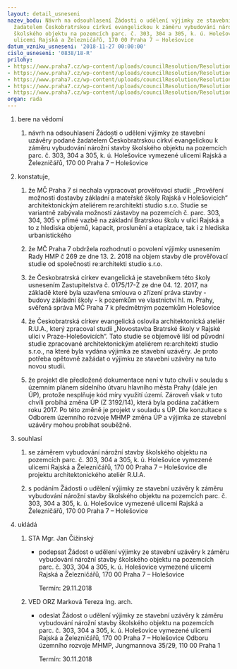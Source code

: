 ```yaml
---
layout: detail_usneseni
nazev_bodu: Návrh na odsouhlasení Žádosti o udělení výjimky ze stavební uzávěry podané
  žadatelem Českobratrskou církví evangelickou k záměru vybudování nárožní stavby
  školského objektu na pozemcích parc. č. 303, 304 a 305, k. ú. Holešovice vymezené
  ulicemi Rajská a Železničářů, 170 00 Praha 7 – Holešovice
datum_vzniku_usneseni: '2018-11-27 00:00:00'
cislo_usneseni: '0838/18-R'
prilohy:
- https://www.praha7.cz/wp-content/uploads/councilResolution/Resolutions/30398/export/c1duvodova_zprava~411011.doc
- https://www.praha7.cz/wp-content/uploads/councilResolution/Resolutions/30398/export/c2_pruvodni_dopis~411010.doc
- https://www.praha7.cz/wp-content/uploads/councilResolution/Resolutions/30398/export/c_3_zadostostanoviskokvyjimcezestavebniuzavery~411009.pdf
- https://www.praha7.cz/wp-content/uploads/councilResolution/Resolutions/30398/export/c4_zadostovyjimkuzestavebniuzavery~411008.pdf
- https://www.praha7.cz/wp-content/uploads/councilResolution/Resolutions/30398/export/export~412507.pdf
organ: rada
---
```

<ol class="urzList_view" id="urzList">
<li class="urzClass1" id=""><span name="1">bere na vědomí</span> 
<ol class="urzOlClass">
<li class="urzClass2" style="TEXT-ALIGN: left" id=""><span><p>návrh&nbsp;na odsouhlasení Žádosti o udělení výjimky ze stavební uzávěry podané žadatelem Českobratrskou církví evangelickou k záměru vybudování nárožní stavby školského objektu na pozemcích parc. č. 303, 304 a 305, k. ú. Holešovice vymezené ulicemi Rajská a Železničářů, 170 00 Praha 7 – Holešovice<br></p></span></li></ol></li>


<li class="urzClass1" id=""><span name="50">konstatuje,</span><ol class="urzOlClass decimal " id=""><li class="urzClass2" id="" style="text-align: left;"><span><p>že MČ Praha 7 si nechala vypracovat prověřovací studii: „Prověření možnosti dostavby základní a mateřské školy Rajská v Holešovicích“ architektonickým ateliérem re:architekti studio s.r.o. Studie se variantně zabývala možností zástavby na pozemcích č. parc. 303, 304, 305 v přímé vazbě na základní Bratrskou školu v ulici Rajská a to z hlediska objemů, kapacit, proslunění a etapizace, tak i z hlediska urbanistického</p></span></li><li class="urzClass2" id="" style="text-align: left;"><span><p>že MČ Praha 7 obdržela rozhodnutí o povolení výjimky usnesením Rady HMP č 269 ze dne 13. 2. 2018 na objem stavby dle prověřovací studie od společnosti re:architekti studio s.r.o.</p></span></li><li class="urzClass2" id="" style="text-align: left;"><span><p>že Českobratrská církev evangelická je stavebníkem této školy usnesením Zastupitelstva č. 0175/17-Z ze dne 04. 12. 2017, na základě které byla uzavřena smlouva o zřízení práva stavby - budovy základní školy - k pozemkům ve vlastnictví hl. m. Prahy, svěřená správa MČ Praha 7 k předmětným pozemkům Holešovice</p></span></li><li class="urzClass2" id="" style="text-align: left;"><span><p>že Českobratrská církev evangelická&nbsp;oslovila architektonická ateliér R.U.A., který zpracoval studii „Novostavba Bratrské školy v Rajské ulici v Praze-Holešovicích“. Tato studie se objemově liší od původní studie zpracované architektonickým ateliérem re:architekti studio s.r.o., na které byla vydána výjimka ze stavební uzávěry. Je proto potřeba opětovně zažádat o výjimku ze stavební uzávěry na tuto novou studii.</p></span></li><li class="urzClass2" id="" style="text-align: left;"><span><p>že projekt dle předložené dokumentace není v tuto chvíli v souladu s územním plánem sídelního útvaru hlavního města Prahy (dále jen ÚP), protože nesplňuje kód míry využití území. Zároveň však v tuto chvíli probíhá změna ÚP (Z 3192/14), která byla podána začátkem roku 2017. Po této změně je projekt v souladu s ÚP. Dle konzultace s Odborem územního rozvoje MHMP změna ÚP a výjimka ze stavební uzávěry mohou probíhat souběžně.<br></p></span></li></ol></li><li class="urzClass1" id=""><span name="26">souhlasí</span> 
<ol class="urzOlClass">
<li class="urzClass2" style="TEXT-ALIGN: left" id=""><span><p>se záměrem<span style="font-family: " data-mce-style="">&nbsp;vybudování nárožní stavby školského objektu na pozemcích parc. č. 303, 304 a 305, k. ú. Holešovice vymezené ulicemi Rajská a Železničářů, 170 00 Praha 7 – Holešovice dle projektu architektonického ateliér R.U.A.<br></span></p></span></li>
<li class="urzClass2" style="TEXT-ALIGN: left" id=""><span><p>s podáním Žádosti o udělení výjimky ze stavební uzávěry k&nbsp;záměru vybudování nárožní stavby školského objektu na pozemcích parc. č. 303, 304 a 305, k. ú. Holešovice vymezené ulicemi Rajská a Železničářů, 170 00 Praha 7 – Holešovice</p></span></li></ol></li><li class="urzClass1" id="urzUkoly"><span name="1">ukládá</span><ol class="urzOlClass"><li class="urzClass2"><span><p>STA Mgr. Jan Čižinský</p></span><ul class="urzUlClass"><li class="urzClass3"><span><p>podepsat Žádost o udělení výjimky ze stavební uzávěry k záměru vybudování nárožní stavby školského objektu na pozemcích parc. č. 303, 304 a 305, k. ú. Holešovice vymezené ulicemi Rajská a Železničářů, 170 00 Praha 7 – Holešovice</p></span><span class="urzUkolTermin">  Termín:&nbsp;29.11.2018</span></li></ul></li><li class="urzClass2"><span><p>VED ORZ Marková Tereza Ing. arch.</p></span><ul class="urzUlClass"><li class="urzClass3"><span><p>odeslat Žádost o udělení výjimky ze stavební uzávěry k záměru vybudování nárožní stavby školského objektu na pozemcích parc. č. 303, 304 a 305, k. ú. Holešovice vymezené ulicemi Rajská a Železničářů, 170 00 Praha 7 – Holešovice Odboru územního rozvoje MHMP, Jungmannova 35/29, 110 00 Praha 1</p></span><span class="urzUkolTermin">  Termín:&nbsp;30.11.2018</span></li></ul></li></ol></li></ol>